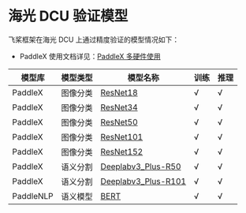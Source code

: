 # 海光 DCU 验证模型

飞桨框架在海光 DCU 上通过精度验证的模型情况如下：

* PaddleX 使用文档详见：[PaddleX 多硬件使用](https://github.com/PaddlePaddle/PaddleX/blob/develop/docs/tutorials/base/devices_use_guidance.md)

| 模型库 | 模型类型 | 模型名称 | 训练 | 推理 |
| - | - | - | - | - |
| PaddleX | 图像分类 | [ResNet18](https://github.com/PaddlePaddle/PaddleX/blob/develop/paddlex/configs/image_classification/ResNet18.yaml) | √ | √ |
| PaddleX | 图像分类 | [ResNet34](https://github.com/PaddlePaddle/PaddleX/blob/develop/paddlex/configs/image_classification/ResNet34.yaml) | √ | √ |
| PaddleX | 图像分类 | [ResNet50](https://github.com/PaddlePaddle/PaddleX/blob/develop/paddlex/configs/image_classification/ResNet50.yaml) | √ | √ |
| PaddleX | 图像分类 | [ResNet101](https://github.com/PaddlePaddle/PaddleX/blob/develop/paddlex/configs/image_classification/ResNet101.yaml) | √ | √ |
| PaddleX | 图像分类 | [ResNet152](https://github.com/PaddlePaddle/PaddleX/blob/develop/paddlex/configs/image_classification/ResNet152.yaml) | √ | √ |
| PaddleX | 语义分割 | [Deeplabv3_Plus-R50](https://github.com/PaddlePaddle/PaddleX/blob/develop/paddlex/configs/semantic_segmentation/Deeplabv3_Plus-R50.yaml) | √ | √ |
| PaddleX | 语义分割 | [Deeplabv3_Plus-R101](https://github.com/PaddlePaddle/PaddleX/blob/develop/paddlex/configs/semantic_segmentation/Deeplabv3_Plus-R101.yaml) | √ | √ |
| PaddleNLP | 语义模型 | [BERT]() | √ | √ |
